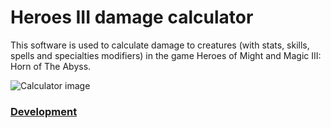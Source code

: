 # Heroes III damage calculator

This software is used to calculate damage to creatures (with stats, skills, spells and specialties modifiers) in the game Heroes of Might and Magic III: Horn of The Abyss.

![Calculator image](https://i.imgur.com/AY9Drvh.png)

### [Development](https://github.com/rudnovd/heroes3-damage-calculator/wiki/Development)

